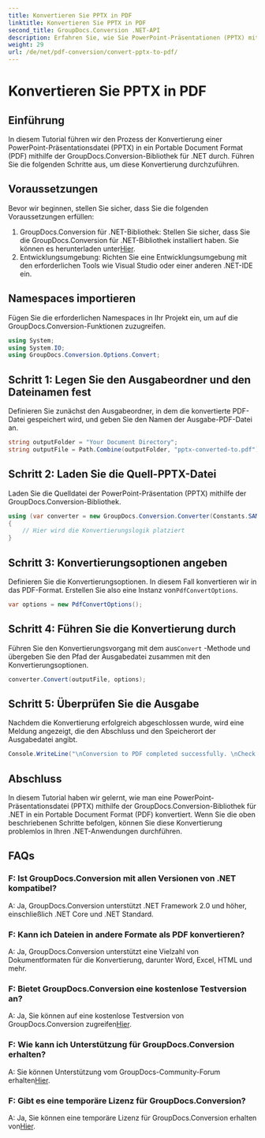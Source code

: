 ```yaml
---
title: Konvertieren Sie PPTX in PDF
linktitle: Konvertieren Sie PPTX in PDF
second_title: GroupDocs.Conversion .NET-API
description: Erfahren Sie, wie Sie PowerPoint-Präsentationen (PPTX) mit GroupDocs.Conversion für .NET in das PDF-Format konvertieren. Einfacher und effizienter Konvertierungsprozess.
weight: 29
url: /de/net/pdf-conversion/convert-pptx-to-pdf/
---
```


# Konvertieren Sie PPTX in PDF

## Einführung
In diesem Tutorial führen wir den Prozess der Konvertierung einer PowerPoint-Präsentationsdatei (PPTX) in ein Portable Document Format (PDF) mithilfe der GroupDocs.Conversion-Bibliothek für .NET durch. Führen Sie die folgenden Schritte aus, um diese Konvertierung durchzuführen.
## Voraussetzungen
Bevor wir beginnen, stellen Sie sicher, dass Sie die folgenden Voraussetzungen erfüllen:
1.  GroupDocs.Conversion für .NET-Bibliothek: Stellen Sie sicher, dass Sie die GroupDocs.Conversion für .NET-Bibliothek installiert haben. Sie können es herunterladen unter[Hier](https://releases.groupdocs.com/conversion/net/).
2. Entwicklungsumgebung: Richten Sie eine Entwicklungsumgebung mit den erforderlichen Tools wie Visual Studio oder einer anderen .NET-IDE ein.

## Namespaces importieren
Fügen Sie die erforderlichen Namespaces in Ihr Projekt ein, um auf die GroupDocs.Conversion-Funktionen zuzugreifen.
```csharp
using System;
using System.IO;
using GroupDocs.Conversion.Options.Convert;
```
## Schritt 1: Legen Sie den Ausgabeordner und den Dateinamen fest
Definieren Sie zunächst den Ausgabeordner, in dem die konvertierte PDF-Datei gespeichert wird, und geben Sie den Namen der Ausgabe-PDF-Datei an.
```csharp
string outputFolder = "Your Document Directory";
string outputFile = Path.Combine(outputFolder, "pptx-converted-to.pdf");
```
## Schritt 2: Laden Sie die Quell-PPTX-Datei
Laden Sie die Quelldatei der PowerPoint-Präsentation (PPTX) mithilfe der GroupDocs.Conversion-Bibliothek.
```csharp
using (var converter = new GroupDocs.Conversion.Converter(Constants.SAMPLE_PPTX))
{
    // Hier wird die Konvertierungslogik platziert
}
```
## Schritt 3: Konvertierungsoptionen angeben
Definieren Sie die Konvertierungsoptionen. In diesem Fall konvertieren wir in das PDF-Format. Erstellen Sie also eine Instanz von`PdfConvertOptions`.
```csharp
var options = new PdfConvertOptions();
```
## Schritt 4: Führen Sie die Konvertierung durch
 Führen Sie den Konvertierungsvorgang mit dem aus`Convert` -Methode und übergeben Sie den Pfad der Ausgabedatei zusammen mit den Konvertierungsoptionen.
```csharp
converter.Convert(outputFile, options);
```
## Schritt 5: Überprüfen Sie die Ausgabe
Nachdem die Konvertierung erfolgreich abgeschlossen wurde, wird eine Meldung angezeigt, die den Abschluss und den Speicherort der Ausgabedatei angibt.
```csharp
Console.WriteLine("\nConversion to PDF completed successfully. \nCheck output in {0}", outputFolder);
```

## Abschluss
In diesem Tutorial haben wir gelernt, wie man eine PowerPoint-Präsentationsdatei (PPTX) mithilfe der GroupDocs.Conversion-Bibliothek für .NET in ein Portable Document Format (PDF) konvertiert. Wenn Sie die oben beschriebenen Schritte befolgen, können Sie diese Konvertierung problemlos in Ihren .NET-Anwendungen durchführen.
## FAQs
### F: Ist GroupDocs.Conversion mit allen Versionen von .NET kompatibel?
A: Ja, GroupDocs.Conversion unterstützt .NET Framework 2.0 und höher, einschließlich .NET Core und .NET Standard.
### F: Kann ich Dateien in andere Formate als PDF konvertieren?
A: Ja, GroupDocs.Conversion unterstützt eine Vielzahl von Dokumentformaten für die Konvertierung, darunter Word, Excel, HTML und mehr.
### F: Bietet GroupDocs.Conversion eine kostenlose Testversion an?
 A: Ja, Sie können auf eine kostenlose Testversion von GroupDocs.Conversion zugreifen[Hier](https://releases.groupdocs.com/).
### F: Wie kann ich Unterstützung für GroupDocs.Conversion erhalten?
 A: Sie können Unterstützung vom GroupDocs-Community-Forum erhalten[Hier](https://forum.groupdocs.com/c/conversion/11).
### F: Gibt es eine temporäre Lizenz für GroupDocs.Conversion?
 A: Ja, Sie können eine temporäre Lizenz für GroupDocs.Conversion erhalten von[Hier](https://purchase.groupdocs.com/temporary-license/).
